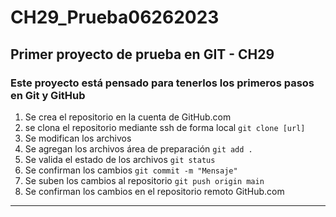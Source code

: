 # CH29_Prueba06262023
## Primer proyecto de prueba en GIT - CH29

### Este proyecto está pensado para tenerlos los primeros pasos en Git y GitHub

1. Se crea el repositorio en la cuenta de GitHub.com
2. se clona el repositorio mediante ssh de forma local `git clone [url]`
3. Se modifican los archivos
4. Se agregan los archivos área de preparación `git add .`
5. Se valida el estado de los archivos `git status`
6. Se confirman los cambios `git commit -m "Mensaje"`
7. Se suben los cambios al repositorio `git push origin main`
8. Se confirman los cambios en el repositorio remoto GitHub.com


---


